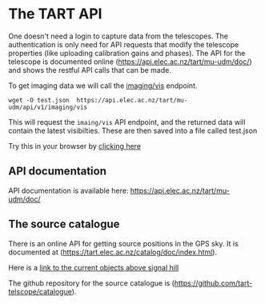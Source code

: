 # The TART API

One doesn't need a login to capture data from the telescopes. The authentication is only need for API requests that modify the telescope properties (like uploading calibration gains and phases). The API for the telescope is documented online (https://api.elec.ac.nz/tart/mu-udm/doc/) and shows the restful API calls that can be made.

To get imaging data we will call the [imaging/vis](https://api.elec.ac.nz/tart/mu-udm/doc/#api-Imaging-get_latest_vis) endpoint.

```
wget -O test.json  https://api.elec.ac.nz/tart/mu-udm/api/v1/imaging/vis
```

This will request the ```imaing/vis``` API endpoint, and the returned data will contain the latest visibilties. These are then saved into a file called test.json

Try this in your browser by [clicking here](https://api.elec.ac.nz/tart/mu-udm/api/v1/imaging/vis)

## API documentation

API documentation is available here: https://api.elec.ac.nz/tart/mu-udm/doc/


## The source catalogue

There is an online API for getting source positions in the GPS sky. It is documented at (https://tart.elec.ac.nz/catalog/doc/index.html). 

Here is a [link to the current objects above signal hill](https://tart.elec.ac.nz/catalog/catalog?lat=-45.85&lon=170.54)

The github repository for the source catalogue is (https://github.com/tart-telscope/catalogue).
